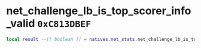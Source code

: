 # net_challenge_lb_is_top_scorer_info_valid `0xC813DBEF`

```lua
local result --[[ boolean ]] = natives.net_stats.net_challenge_lb_is_top_scorer_info_valid()
```